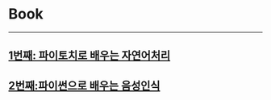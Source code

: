 # Book
---
## [1번째: 파이토치로 배우는 자연어처리](https://common-map-538.notion.site/8368a0daf16e482b9da5ece8be07872e)
## [2번째:파이썬으로 배우는 음성인식](https://common-map-538.notion.site/461ad27efdff4c54aa466081e7ce1079)
